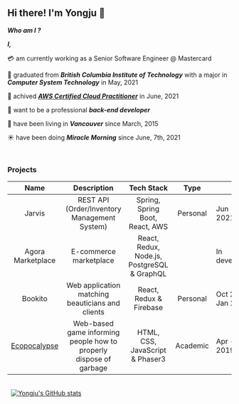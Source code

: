 ## Hi there! I'm Yongju 🙂

_**Who am I ?**_

_**I,**_ 

💳 am currently working as a Senior Software Engineer @ Mastercard

🏫 graduated from _**British Columbia Institute of Technology**_ with a major in _**Computer System Technology**_ in May, 2021

📝 achived _**[AWS Certified Cloud Practitioner](https://www.credly.com/badges/f5ca3045-c866-4e27-abd2-9b807797b009)**_ in June, 2021

🧐 want to be a professional _**back-end developer**_

🛬 have been living in _**Vancouver**_ since March, 2015

☀️ have been doing _**Miracle Morning**_ since June, 7th, 2021

&nbsp;
### Projects
| Name | Description | Tech Stack | Type |  |
|:---:|:---:|:---:|:---:|:---|
| Jarvis | REST API (Order/Inventory Management System) | Spring, Spring Boot, React, AWS | Personal | Jun - Jul 2021 |
| Agora Marketplace | E-commerce marketplace | React, Redux, Node.js, PostgreSQL & GraphQL |  | In development |
| Bookito | Web application matching beauticians and clients | React, Redux & Firebase | Personal | Oct 2020 - Jan 2021 |
| [Ecopocalypse](https://kwonyongju.github.io/Ecopocalypse/) | Web-based game informing people how to properly dispose of garbage | HTML, CSS, JavaScript & Phaser3 | Academic | Apr - May 2019 |

\
&nbsp;
[![Yongju's GitHub stats](https://github-readme-stats.vercel.app/api?username=yongjukwon)](https://github.com/anuraghazra/github-readme-stats)
